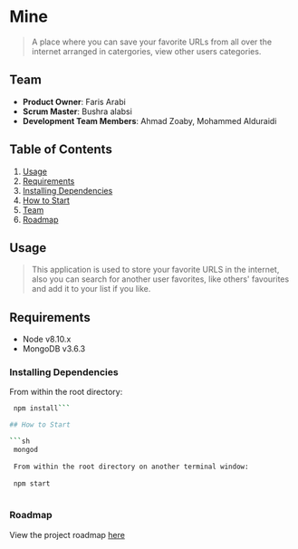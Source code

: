 # Mine

> A place where you can save your favorite URLs from all over the internet arranged in catergories, view other users categories.

## Team

 - __Product Owner__: Faris Arabi
 - __Scrum Master__: Bushra alabsi
 - __Development Team Members__: Ahmad Zoaby, Mohammed Alduraidi

## Table of Contents

1. [Usage](#Usage)
1. [Requirements](#requirements)
1. [Installing Dependencies](#installing-dependencies)
1. [How to Start](#how-to-start)
1. [Team](#team)
1. [Roadmap](#roadmap)

## Usage

> This application is used to store your favorite URLS in the internet, also you can search for another user favorites, like others' favourites and add it to your list if you like.

## Requirements

- Node v8.10.x
- MongoDB v3.6.3



### Installing Dependencies

From within the root directory:

```sh
 npm install``` 

## How to Start

```sh
 mongod
 
 From within the root directory on another terminal window:
 
 npm start 
 
 ``` 


### Roadmap

View the project roadmap [here](https://github.com/ABFM/Mine/issues)


